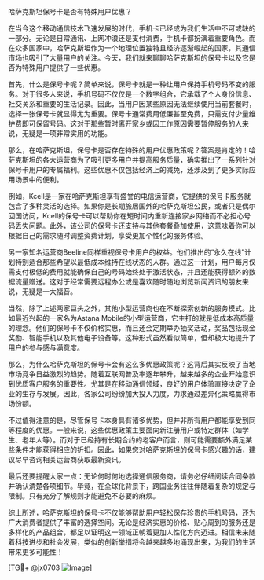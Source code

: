 哈萨克斯坦保号卡是否有特殊用户优惠？

在当今这个移动通信技术飞速发展的时代，手机卡已经成为我们生活中不可或缺的一部分。无论是日常通讯、上网冲浪还是支付消费，手机卡都扮演着重要角色。而在众多国家中，哈萨克斯坦作为一个地理位置独特且经济逐渐崛起的国家，其通信市场也吸引了大量用户的关注。今天，我们就来聊聊哈萨克斯坦的保号卡以及它是否为特殊用户提供了一些优惠。

首先，什么是保号卡呢？简单来说，保号卡就是一种让用户保持手机号码不变的服务。对于很多人来说，手机号码不仅仅是一个数字组合，它承载了个人身份信息、社交关系和重要的生活记录。因此，当用户因某些原因无法继续使用当前套餐时，选择一张保号卡就显得尤为重要。保号卡通常费用低廉甚至免费，只需支付少量维护费即可保留号码。这对于那些暂时离开家乡或因工作原因需要暂停服务的人来说，无疑是一项非常实用的功能。

那么，在哈萨克斯坦，保号卡是否存在特殊的用户优惠政策呢？答案是肯定的！哈萨克斯坦的各大运营商为了吸引更多用户并提高服务质量，确实推出了一系列针对保号卡用户的专属福利。这些优惠不仅包括经济上的减免，还涉及到了更多实际应用场景中的便利。

例如，Kcell是一家在哈萨克斯坦享有盛誉的电信运营商，它提供的保号卡服务就包含了多种灵活的选择。如果你是长期旅居国外的哈萨克斯坦公民，或者只是偶尔回国访问，Kcell的保号卡可以帮助你在短时间内重新连接家乡网络而不必担心号码丢失问题。此外，该公司的保号卡还支持与其他套餐叠加使用，这意味着你可以根据自己的需求随时调整资费计划，享受更加个性化的服务体验。

另一家知名运营商Beeline同样重视保号卡用户的权益。他们推出的“永久在线”计划特别适合那些希望以最低成本维持在线状态的人群。通过这一计划，用户每月仅需支付极低的费用就能确保自己的号码始终处于激活状态，并且还能获得额外的数据流量赠送。这对于经常需要远程办公或是喜欢随时随地浏览新闻资讯的朋友来说，无疑是一大福音。

当然，除了上述两家巨头之外，其他小型运营商也在不断探索创新的服务模式。比如最近兴起的一家名为Astana Mobile的小型运营商，它主打的就是低成本高质量的理念。他们的保号卡不仅价格实惠，而且还会定期举办抽奖活动，奖品包括现金奖励、智能手机以及其他电子设备等。这种形式虽然看似简单，但却极大地提升了用户的参与感与满意度。

那么，为什么哈萨克斯坦的保号卡会有这么多优惠政策呢？这背后其实反映了当地市场竞争日益激烈的趋势。随着互联网普及率逐年攀升，越来越多的企业开始意识到优质客户服务的重要性。尤其是在移动通信领域，良好的用户体验直接决定了企业的生存与发展。因此，各家公司纷纷加大投入力度，力求通过差异化策略赢得市场份额。

不过值得注意的是，尽管保号卡本身具有诸多优势，但并非所有用户都能享受到同等程度的优惠。一般来说，这些优惠政策主要面向新注册用户或特定群体（如学生、老年人等）。而对于已经持有长期合约的老客户而言，则可能需要额外满足某些条件才能获得相应的折扣。因此，如果您对哈萨克斯坦的保号卡感兴趣的话，建议尽早咨询相关运营商获取最新资讯。

最后还要提醒大家一点：无论何时何地选择通信服务商，请务必仔细阅读合同条款并确认清楚各项细节。毕竟，在全球化背景下，跨国业务往往伴随着复杂的规定与限制。只有充分了解规则才能避免不必要的麻烦。

综上所述，哈萨克斯坦的保号卡不仅能够帮助用户轻松保存珍贵的手机号码，还为广大消费者提供了丰富的选择空间。无论是经济实惠的价格、贴心周到的服务还是多样化的产品组合，都足以证明这一领域正朝着更加人性化方向迈进。相信未来随着科技进步和社会发展，类似的创新举措将会越来越多地涌现出来，为我们的生活带来更多可能性！

[TG💪+ @jx0703 ![Image](https://github.com/user-attachments/assets/dbca1d08-cadb-493c-b0ec-ad6f7a83f270)]